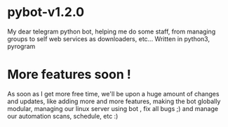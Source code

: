 # pybot-v1.2.0
My dear telegram python bot, helping me do some staff, from managing groups to self web services as downloaders, etc... Written in python3, pyrogram

<h1>More features soon !</h1>
As soon as I get more free time, we'll be upon a huge amount of changes and updates,
like adding more and more features, 
making the bot globally modular,
managing our linux server using bot ,
fix all bugs ;) 
and manage our automation scans, schedule, etc :)

